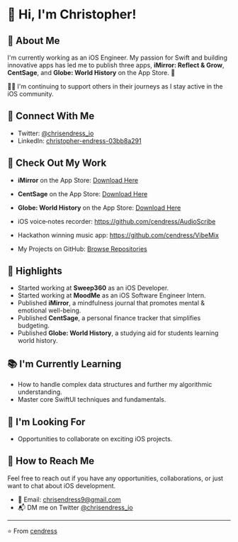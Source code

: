 # 👋 Hi, I'm Christopher!

## 🚀 About Me
I'm currently working as an iOS Engineer. My passion for Swift and building innovative apps has led me to publish three apps, **iMirror: Reflect & Grow**, **CentSage**, and **Globe: World History** on the App Store. 📱

👨‍💻 I'm continuing to support others in their journeys as I stay active in the iOS community.

## 🔗 Connect With Me
- Twitter: [@chrisendress_io](https://twitter.com/chrisendress_io)
- LinkedIn: [christopher-endress-03bb8a291](https://www.linkedin.com/in/christopher-endress-03bb8a291)

## 📱 Check Out My Work
- **iMirror** on the App Store: [Download Here](https://apps.apple.com/us/app/imirror-reflect-grow/id6478330335)
- **CentSage** on the App Store: [Download Here](https://apps.apple.com/us/app/centsage/id6468291913)
- **Globe: World History** on the App Store: [Download Here](https://apps.apple.com/us/app/globe-world-history/id6466718907)
  
- iOS voice‑notes recorder: https://github.com/cendress/AudioScribe
- Hackathon winning music app: https://github.com/cendress/VibeMix
  
- My Projects on GitHub: [Browse Repositories](https://github.com/cendress?tab=repositories)

## 🌟 Highlights
- Started working at **Sweep360** as an iOS Developer.
- Started working at **MoodMe** as an iOS Software Engineer Intern.
- Published **iMirror**, a mindfulness journal that promotes mental & emotional well-being.
- Published **CentSage**, a personal finance tracker that simplifies budgeting.
- Published **Globe: World History**, a studying aid for students learning world history.

## 📚 I'm Currently Learning
- How to handle complex data structures and further my algorithmic understanding.
- Master core SwiftUI techniques and fundamentals.

## 💼 I'm Looking For
- Opportunities to collaborate on exciting iOS projects.

## 🤝 How to Reach Me
Feel free to reach out if you have any opportunities, collaborations, or just want to chat about iOS development.
- 📧 Email: [chrisendress9@gmail.com](mailto:chrisendress9@gmail.com)
- 📬 DM me on Twitter [@chrisendress_io](https://twitter.com/chrisendress_io)

---
⭐️ From [cendress](https://github.com/cendress)


